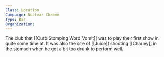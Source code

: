 ```yaml
---
Class: Location
Campaign: Nuclear Chrome
Type: Bar
Organization:
---
```

The club that [[Curb Stomping Word Vomit]] was to play their first show in quite some time at. It was also the site of [[Juice]] shooting [[Charley]] in the stomach when he got a bit too drunk to perform well.